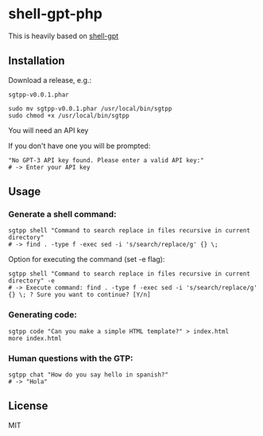 # shell-gpt-php

This is heavily based on [shell-gpt](https://github.com/TheR1D/shell_gpt)

## Installation

Download a release, e.g.: 
    
    sgtpp-v0.0.1.phar

    sudo mv sgtpp-v0.0.1.phar /usr/local/bin/sgtpp
    sudo chmod +x /usr/local/bin/sgtpp

You will need an API key

If you don't have one you will be prompted: 

    "No GPT-3 API key found. Please enter a valid API key:"
    # -> Enter your API key


## Usage

### Generate a shell command: 

    sgtpp shell "Command to search replace in files recursive in current directory"
    # -> find . -type f -exec sed -i 's/search/replace/g' {} \;

Option for executing the command (set -e flag): 

    sgtpp shell "Command to search replace in files recursive in current directory" -e
    # -> Execute command: find . -type f -exec sed -i 's/search/replace/g' {} \; ? Sure you want to continue? [Y/n]

### Generating code:

    sgtpp code "Can you make a simple HTML template?" > index.html
    more index.html

### Human questions with the GTP:

    sgtpp chat "How do you say hello in spanish?"
    # -> "Hola"

## License

MIT

